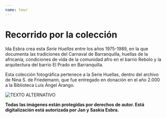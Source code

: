 ```yaml
---
name: tour
---
```


# Recorrido por la colección

Ida Esbra crea esta *Serie Huellas* entre los años 1975-1989, en la que documenta las tradiciones del Carnaval de Barranquilla, huellas de la africanía, condiciones de vida de la comunidad afro en el barrio Rebolo y la arquitectura del barrio El Prado en Barranquilla.

Esta colección fotográfica pertenece a la Serie Huellas, dentro del archivo de Nina S. de Friedemann, que fue entregado en donación en el año 2.000 a la Biblioteca Luis Ángel Arango. 



![TEXTO ALTERNATIVO](!VistaBarranquilla)


**Todas las imágenes están protegidas por derechos de autor. Está digitalización está autorizada por Jan y Saskia Esbra.** 
